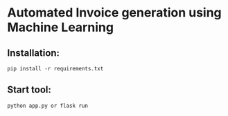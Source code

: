 # Automated Invoice generation using Machine Learning

## Installation:
~~~
pip install -r requirements.txt
~~~

## Start tool:
~~~
python app.py or flask run
~~~

